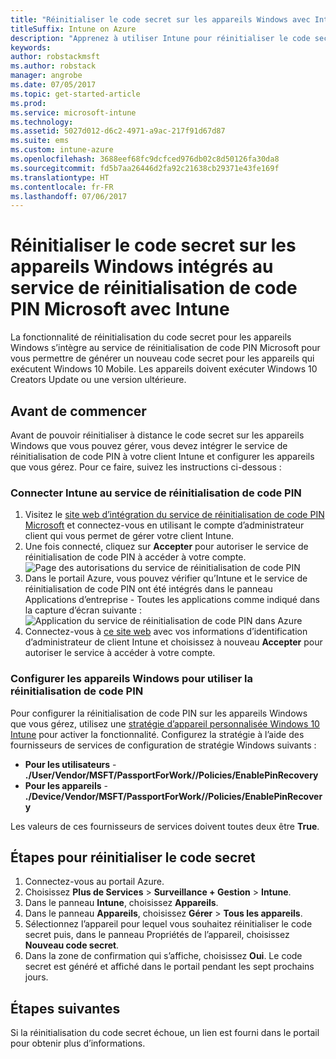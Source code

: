 ```yaml
---
title: "Réinitialiser le code secret sur les appareils Windows avec Intune"
titleSuffix: Intune on Azure
description: "Apprenez à utiliser Intune pour réinitialiser le code secret sur les appareils Windows intégrés au service de réinitialisation de code PIN Microsoft."
keywords: 
author: robstackmsft
ms.author: robstack
manager: angrobe
ms.date: 07/05/2017
ms.topic: get-started-article
ms.prod: 
ms.service: microsoft-intune
ms.technology: 
ms.assetid: 5027d012-d6c2-4971-a9ac-217f91d67d87
ms.suite: ems
ms.custom: intune-azure
ms.openlocfilehash: 3688eef68fc9dcfced976db02c8d50126fa30da8
ms.sourcegitcommit: fd5b7aa26446d2fa92c21638cb29371e43fe169f
ms.translationtype: HT
ms.contentlocale: fr-FR
ms.lasthandoff: 07/06/2017
---
```

# <a name="reset-the-passcode-on-windows-devices-integrated-with-the-microsoft-pin-reset-service-using-intune"></a>Réinitialiser le code secret sur les appareils Windows intégrés au service de réinitialisation de code PIN Microsoft avec Intune

La fonctionnalité de réinitialisation du code secret pour les appareils Windows s’intègre au service de réinitialisation de code PIN Microsoft pour vous permettre de générer un nouveau code secret pour les appareils qui exécutent Windows 10 Mobile. Les appareils doivent exécuter Windows 10 Creators Update ou une version ultérieure.


## <a name="before-you-start"></a>Avant de commencer

Avant de pouvoir réinitialiser à distance le code secret sur les appareils Windows que vous pouvez gérer, vous devez intégrer le service de réinitialisation de code PIN à votre client Intune et configurer les appareils que vous gérez. Pour ce faire, suivez les instructions ci-dessous :

### <a name="connect-intune-with-the-pin-reset-service"></a>Connecter Intune au service de réinitialisation de code PIN

1. Visitez le [site web d’intégration du service de réinitialisation de code PIN Microsoft](https://login.windows.net/common/oauth2/authorize?response_type=code&client_id=b8456c59-1230-44c7-a4a2-99b085333e84&resource=https%3A%2F%2Fgraph.windows.net&redirect_uri=https%3A%2F%2Fcred.microsoft.com&state=e9191523-6c2f-4f1d-a4f9-c36f26f89df0&prompt=admin_consent) et connectez-vous en utilisant le compte d’administrateur client qui vous permet de gérer votre client Intune.
2. Une fois connecté, cliquez sur **Accepter** pour autoriser le service de réinitialisation de code PIN à accéder à votre compte.<br>
![Page des autorisations du service de réinitialisation de code PIN](./media/pin-reset-service-application.png)
3. Dans le portail Azure, vous pouvez vérifier qu’Intune et le service de réinitialisation de code PIN ont été intégrés dans le panneau Applications d’entreprise - Toutes les applications comme indiqué dans la capture d’écran suivante :<br>
![Application du service de réinitialisation de code PIN dans Azure](./media/pin-reset-service-home-screen.png)
4. Connectez-vous à [ce site web](https://login.windows.net/common/oauth2/authorize?response_type=code&client_id=9115dd05-fad5-4f9c-acc7-305d08b1b04e&resource=https%3A%2F%2Fcred.microsoft.com%2F&redirect_uri=ms-appx-web%3A%2F%2FMicrosoft.AAD.BrokerPlugin%2F9115dd05-fad5-4f9c-acc7-305d08b1b04e&state=6765f8c5-f4a7-4029-b667-46a6776ad611&prompt=admin_consent) avec vos informations d’identification d’administrateur de client Intune et choisissez à nouveau **Accepter** pour autoriser le service à accéder à votre compte.

### <a name="configure-windows-devices-to-use-pin-reset"></a>Configurer les appareils Windows pour utiliser la réinitialisation de code PIN

Pour configurer la réinitialisation de code PIN sur les appareils Windows que vous gérez, utilisez une [stratégie d’appareil personnalisée Windows 10 Intune](custom-settings-windows-10.md) pour activer la fonctionnalité. Configurez la stratégie à l’aide des fournisseurs de services de configuration de stratégie Windows suivants :


- **Pour les utilisateurs** - **./User/Vendor/MSFT/PassportForWork/<tenant ID>/Policies/EnablePinRecovery**
- **Pour les appareils** - **./Device/Vendor/MSFT/PassportForWork/<tenant ID>/Policies/EnablePinRecovery**

Les valeurs de ces fournisseurs de services doivent toutes deux être **True**.

## <a name="steps-to-reset-the-passcode"></a>Étapes pour réinitialiser le code secret

1. Connectez-vous au portail Azure.
2. Choisissez **Plus de Services** > **Surveillance + Gestion** > **Intune**.
3. Dans le panneau **Intune**, choisissez **Appareils**.
4. Dans le panneau **Appareils**, choisissez **Gérer** > **Tous les appareils**.
5. Sélectionnez l’appareil pour lequel vous souhaitez réinitialiser le code secret puis, dans le panneau Propriétés de l’appareil, choisissez **Nouveau code secret**.
6. Dans la zone de confirmation qui s’affiche, choisissez **Oui**. Le code secret est généré et affiché dans le portail pendant les sept prochains jours.

## <a name="next-steps"></a>Étapes suivantes

Si la réinitialisation du code secret échoue, un lien est fourni dans le portail pour obtenir plus d’informations.


